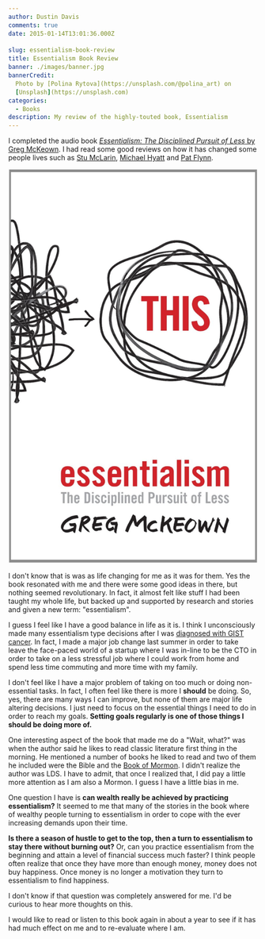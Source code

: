 ```yaml
---
author: Dustin Davis
comments: true
date: 2015-01-14T13:01:36.000Z

slug: essentialism-book-review
title: Essentialism Book Review
banner: ./images/banner.jpg
bannerCredit:
  Photo by [Polina Rytova](https://unsplash.com/@polina_art) on
  [Unsplash](https://unsplash.com)
categories:
  - Books
description: My review of the highly-touted book, Essentialism
---
```


I completed the audio book
[_Essentialism: The Disciplined Pursuit of Less_ by Greg McKeown](http://amzn.to/150TWhb).
I had read some good reviews on how it has changed some people lives such as
[Stu McLarin](http://stu.me/sell-my-business/),
[Michael Hyatt](http://michaelhyatt.com/essentialism.html) and
[Pat Flynn](http://www.smartpassiveincome.com/5-books-from-2014/).

![Essentialism](./images/essentialism.jpg)

I don't know that is was as life changing for me as it was for them. Yes the
book resonated with me and there were some good ideas in there, but nothing
seemed revolutionary. In fact, it almost felt like stuff I had been taught my
whole life, but backed up and supported by research and stories and given a new
term: "essentialism".

I guess I feel like I have a good balance in life as it is. I think I
unconsciously made many essentialism type decisions after I was
[diagnosed with GIST cancer](http://www.davisvillage.com/my-cancer.html). In
fact, I made a major job change last summer in order to take leave the
face-paced world of a startup where I was in-line to be the CTO in order to take
on a less stressful job where I could work from home and spend less time
commuting and more time with my family.

I don't feel like I have a major problem of taking on too much or doing
non-essential tasks. In fact, I often feel like there is more I **should** be
doing. So, yes, there are many ways I can improve, but none of them are major
life altering decisions. I just need to focus on the essential things I need to
do in order to reach my goals. **Setting goals regularly is one of those things
I should be doing more of.**

One interesting aspect of the book that made me do a "Wait, what?" was when the
author said he likes to read classic literature first thing in the morning. He
mentioned a number of books he liked to read and two of them he included were
the Bible and the [Book of Mormon](http://www.mormon.org/free-book-of-mormon). I
didn't realize the author was LDS. I have to admit, that once I realized that, I
did pay a little more attention as I am also a Mormon. I guess I have a little
bias in me.

One question I have is **can wealth really be achieved by practicing
essentialism?** It seemed to me that many of the stories in the book where of
wealthy people turning to essentialism in order to cope with the ever increasing
demands upon their time.

**Is there a season of hustle to get to the top, then a turn to essentialism to
stay there without burning out?** Or, can you practice essentialism from the
beginning and attain a level of financial success much faster? I think people
often realize that once they have more than enough money, money does not buy
happiness. Once money is no longer a motivation they turn to essentialism to
find happiness.

I don't know if that question was completely answered for me. I'd be curious to
hear more thoughts on this.

I would like to read or listen to this book again in about a year to see if it
has had much effect on me and to re-evaluate where I am.
